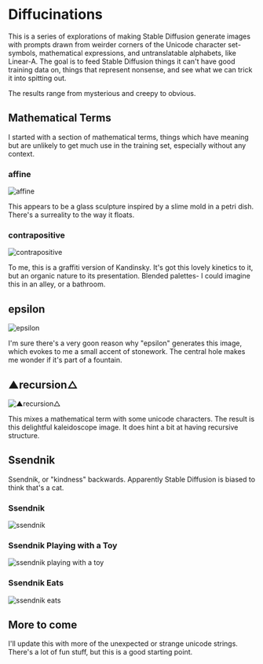 # Diffucinations
This is a series of explorations of making Stable Diffusion generate images with prompts drawn from weirder corners of the Unicode character set- symbols, mathematical expressions, and untranslatable alphabets, like Linear-A. The goal is to feed Stable Diffusion things it can't have good training data on, things that represent nonsense, and see what we can trick it into spitting out.

The results range from mysterious and creepy to obvious.

## Mathematical Terms
I started with a section of mathematical terms, things which have meaning but are unlikely to get much use in the training set, especially without any context.

### affine

![affine](affine.png)

This appears to be a glass sculpture inspired by a slime mold in a petri dish. There's a surreality to the way it floats.

### contrapositive

![contrapositive](contrapositive.png)

To me, this is a graffiti version of Kandinsky. It's got this lovely kinetics to it, but an organic nature to its presentation. Blended palettes- I could imagine this in an alley, or a bathroom.

## epsilon

![epsilon](epsilon.png)

I'm sure there's a very goon reason why "epsilon" generates this image, which evokes to me a small accent of stonework. The central hole makes me wonder if it's part of a fountain.

## ▲recursion△

![▲recursion△](▲recursion△.png)

This mixes a mathematical term with some unicode characters. The result is this delightful kaleidoscope image. It does hint a bit at having recursive structure.

## Ssendnik

Ssendnik, or "kindness" backwards. Apparently Stable Diffusion is biased to think that's a cat.

### Ssendnik

![ssendnik](ssendnik.png)

### Ssendnik Playing with a Toy

![ssendnik playing with a toy](ssendnik%20playing%20with%20a%20toy.png)

### Ssendnik Eats
![ssendnik eats](ssendnik%20eats.png)

## More to come
I'll update this with more of the unexpected or strange unicode strings. There's a lot of fun stuff, but this is a good starting point.
